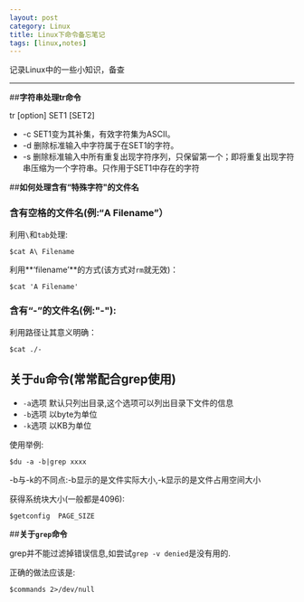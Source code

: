 ```yaml
---
layout: post
category: Linux
title: Linux下命令备忘笔记
tags: [linux,notes]
---
```

记录Linux中的一些小知识，备查

<!--more-->

--------


##**字符串处理tr命令**

tr [option] SET1 [SET2]

* -c SET1变为其补集，有效字符集为ASCII。 
* -d 删除标准输入中字符属于在SET1的字符。
* -s 删除标准输入中所有重复出现字符序列，只保留第一个；即将重复出现字符串压缩为一个字符串。只作用于SET1中存在的字符



##**如何处理含有“特殊字符"的文件名**

### **含有空格的文件名**(例:“A Filename”）

利用`\`和`tab`处理:

    $cat A\ Filename

利用**‘filename’**的方式(该方式对`rm`就无效)：

    $cat 'A Filename'

### **含有“-”的文件名**(例:"-"):

利用路径让其意义明确：

    $cat ./-	
 
## **关于`du`命令(常常配合grep使用)**

* `-a`选项 默认只列出目录,这个选项可以列出目录下文件的信息
* `-b`选项 以byte为单位
* `-k`选项 以KB为单位  
      
使用举例:

    $du -a -b|grep xxxx

-b与-k的不同点:-b显示的是文件实际大小,-k显示的是文件占用空间大小     

获得系统块大小(一般都是4096):

    $getconfig  PAGE_SIZE

##**关于`grep`命令**

grep并不能过滤掉错误信息,如尝试`grep -v denied`是没有用的.

正确的做法应该是:
	
    $commands 2>/dev/null


